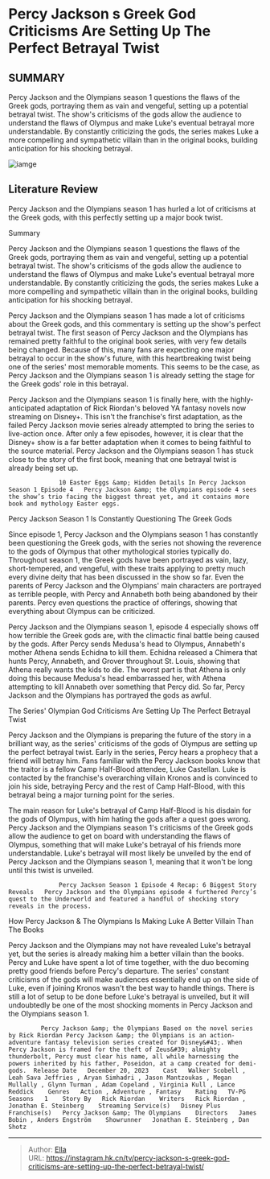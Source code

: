 # Percy Jackson s Greek God Criticisms Are Setting Up The Perfect Betrayal Twist


## SUMMARY 



  Percy Jackson and the Olympians season 1 questions the flaws of the Greek gods, portraying them as vain and vengeful, setting up a potential betrayal twist.   The show&#39;s criticisms of the gods allow the audience to understand the flaws of Olympus and make Luke&#39;s eventual betrayal more understandable.   By constantly criticizing the gods, the series makes Luke a more compelling and sympathetic villain than in the original books, building anticipation for his shocking betrayal.  

![iamge](https://static1.srcdn.com/wordpress/wp-content/uploads/2024/01/dionysus-and-the-percy-jackson-poster.jpg)

## Literature Review
Percy Jackson and the Olympians season 1 has hurled a lot of criticisms at the Greek gods, with this perfectly setting up a major book twist.





Summary

  Percy Jackson and the Olympians season 1 questions the flaws of the Greek gods, portraying them as vain and vengeful, setting up a potential betrayal twist.   The show&#39;s criticisms of the gods allow the audience to understand the flaws of Olympus and make Luke&#39;s eventual betrayal more understandable.   By constantly criticizing the gods, the series makes Luke a more compelling and sympathetic villain than in the original books, building anticipation for his shocking betrayal.  







Percy Jackson and the Olympians season 1 has made a lot of criticisms about the Greek gods, and this commentary is setting up the show&#39;s perfect betrayal twist. The first season of Percy Jackson and the Olympians has remained pretty faithful to the original book series, with very few details being changed. Because of this, many fans are expecting one major betrayal to occur in the show&#39;s future, with this heartbreaking twist being one of the series&#39; most memorable moments. This seems to be the case, as Percy Jackson and the Olympians season 1 is already setting the stage for the Greek gods&#39; role in this betrayal.

Percy Jackson and the Olympians season 1 is finally here, with the highly-anticipated adaptation of Rick Riordan&#39;s beloved YA fantasy novels now streaming on Disney&#43;. This isn&#39;t the franchise&#39;s first adaptation, as the failed Percy Jackson movie series already attempted to bring the series to live-action once. After only a few episodes, however, it is clear that the Disney&#43; show is a far better adaptation when it comes to being faithful to the source material. Percy Jackson and the Olympians season 1 has stuck close to the story of the first book, meaning that one betrayal twist is already being set up.




                  10 Easter Eggs &amp; Hidden Details In Percy Jackson Season 1 Episode 4   Percy Jackson &amp; the Olympians episode 4 sees the show’s trio facing the biggest threat yet, and it contains more book and mythology Easter eggs.    


 Percy Jackson Season 1 Is Constantly Questioning The Greek Gods 
         

Since episode 1, Percy Jackson and the Olympians season 1 has constantly been questioning the Greek gods, with the series not showing the reverence to the gods of Olympus that other mythological stories typically do. Throughout season 1, the Greek gods have been portrayed as vain, lazy, short-tempered, and vengeful, with these traits applying to pretty much every divine deity that has been discussed in the show so far. Even the parents of Percy Jackson and the Olympians&#39; main characters are portrayed as terrible people, with Percy and Annabeth both being abandoned by their parents. Percy even questions the practice of offerings, showing that everything about Olympus can be criticized.




Percy Jackson and the Olympians season 1, episode 4 especially shows off how terrible the Greek gods are, with the climactic final battle being caused by the gods. After Percy sends Medusa&#39;s head to Olympus, Annabeth&#39;s mother Athena sends Echidna to kill them. Echidna released a Chimera that hunts Percy, Annabeth, and Grover throughout St. Louis, showing that Athena really wants the kids to die. The worst part is that Athena is only doing this because Medusa&#39;s head embarrassed her, with Athena attempting to kill Annabeth over something that Percy did. So far, Percy Jackson and the Olympians has portrayed the gods as awful.



 The Series&#39; Olympian God Criticisms Are Setting Up The Perfect Betrayal Twist 
          

Percy Jackson and the Olympians is preparing the future of the story in a brilliant way, as the series&#39; criticisms of the gods of Olympus are setting up the perfect betrayal twist. Early in the series, Percy hears a prophecy that a friend will betray him. Fans familiar with the Percy Jackson books know that the traitor is a fellow Camp Half-Blood attendee, Luke Castellan. Luke is contacted by the franchise&#39;s overarching villain Kronos and is convinced to join his side, betraying Percy and the rest of Camp Half-Blood, with this betrayal being a major turning point for the series.




The main reason for Luke&#39;s betrayal of Camp Half-Blood is his disdain for the gods of Olympus, with him hating the gods after a quest goes wrong. Percy Jackson and the Olympians season 1&#39;s criticisms of the Greek gods allow the audience to get on board with understanding the flaws of Olympus, something that will make Luke&#39;s betrayal of his friends more understandable. Luke&#39;s betrayal will most likely be unveiled by the end of Percy Jackson and the Olympians season 1, meaning that it won&#39;t be long until this twist is unveiled.

                  Percy Jackson Season 1 Episode 4 Recap: 6 Biggest Story Reveals   Percy Jackson and the Olympians episode 4 furthered Percy’s quest to the Underworld and featured a handful of shocking story reveals in the process.    



 How Percy Jackson &amp; The Olympians Is Making Luke A Better Villain Than The Books 
          




Percy Jackson and the Olympians may not have revealed Luke&#39;s betrayal yet, but the series is already making him a better villain than the books. Percy and Luke have spent a lot of time together, with the duo becoming pretty good friends before Percy&#39;s departure. The series&#39; constant criticisms of the gods will make audiences essentially end up on the side of Luke, even if joining Kronos wasn&#39;t the best way to handle things. There is still a lot of setup to be done before Luke&#39;s betrayal is unveiled, but it will undoubtedly be one of the most shocking moments in Percy Jackson and the Olympians season 1.

             Percy Jackson &amp; the Olympians Based on the novel series by Rick Riordan Percy Jackson &amp; the Olympians is an action-adventure fantasy television series created for Disney&#43;. When Percy Jackson is framed for the theft of Zeus&#39; almighty thunderbolt, Percy must clear his name, all while harnessing the powers inherited by his father, Poseidon, at a camp created for demi-gods.  Release Date   December 20, 2023    Cast   Walker Scobell , Leah Sava Jeffries , Aryan Simhadri , Jason Mantzoukas , Megan Mullally , Glynn Turman , Adam Copeland , Virginia Kull , Lance Reddick    Genres   Action , Adventure , Fantasy    Rating   TV-PG    Seasons   1    Story By   Rick Riordan    Writers   Rick Riordan , Jonathan E. Steinberg    Streaming Service(s)   Disney Plus    Franchise(s)   Percy Jackson &amp; The Olympians    Directors   James Bobin , Anders Engström    Showrunner   Jonathan E. Steinberg , Dan Shotz       


---

> Author: [Ella](https://instagram.hk.cn/)  
> URL: https://instagram.hk.cn/tv/percy-jackson-s-greek-god-criticisms-are-setting-up-the-perfect-betrayal-twist/  

